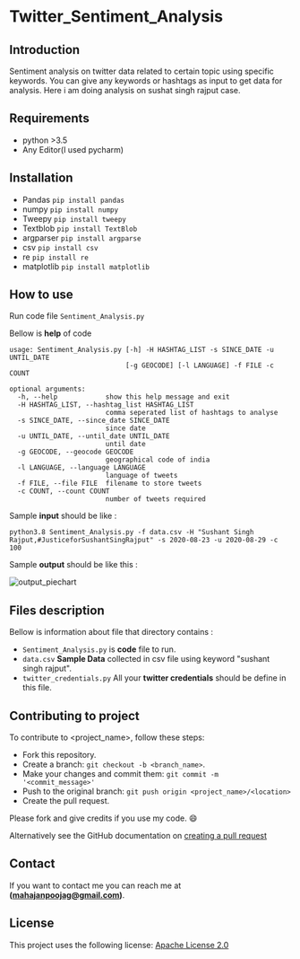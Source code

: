 # Twitter_Sentiment_Analysis

## Introduction
Sentiment analysis on twitter data related to certain topic using specific keywords.
You can give any keywords or hashtags as input to get data for analysis. Here i am doing analysis on sushat singh rajput case.

## Requirements
- python >3.5
- Any Editor(I used pycharm)

## Installation
- Pandas `pip install pandas`
- numpy  `pip install numpy`
- Tweepy `pip install tweepy`
- Textblob `pip install TextBlob`
- argparser `pip install argparse`
- csv  `pip install csv`
- re  `pip install re`
- matplotlib `pip install matplotlib`


## How to use

Run code file `Sentiment_Analysis.py`

Bellow is __help__ of code
```
usage: Sentiment_Analysis.py [-h] -H HASHTAG_LIST -s SINCE_DATE -u UNTIL_DATE
                             [-g GEOCODE] [-l LANGUAGE] -f FILE -c COUNT

optional arguments:
  -h, --help            show this help message and exit
  -H HASHTAG_LIST, --hashtag_list HASHTAG_LIST
                        comma seperated list of hashtags to analyse
  -s SINCE_DATE, --since_date SINCE_DATE
                        since date
  -u UNTIL_DATE, --until_date UNTIL_DATE
                        until date
  -g GEOCODE, --geocode GEOCODE
                        geographical code of india
  -l LANGUAGE, --language LANGUAGE
                        language of tweets
  -f FILE, --file FILE  filename to store tweets
  -c COUNT, --count COUNT
                        number of tweets required

```

Sample __input__ should be like :
```
python3.8 Sentiment_Analysis.py -f data.csv -H "Sushant Singh Rajput,#JusticeforSushantSingRajput" -s 2020-08-23 -u 2020-08-29 -c 100

```

Sample __output__ should be like this :


![output_piechart](https://github.com/poojagmahajan/Twitter_Sentiment_Analysis/blob/master/output_piechart.png)


## Files description
Bellow is information about file that directory contains :

- `Sentiment_Analysis.py` is __code__ file to run. 
- `data.csv` __Sample Data__ collected in csv file using keyword "sushant singh rajput".
- `twitter_credentials.py` All your __twitter credentials__ should be define in this file. 


## Contributing to project
To contribute to <project_name>, follow these steps:

- Fork this repository.
- Create a branch: `git checkout -b <branch_name>`.
- Make your changes and commit them: `git commit -m '<commit_message>'`
- Push to the original branch: `git push origin <project_name>/<location>`
- Create the pull request.

Please fork and give credits if you use my code. :smile:

Alternatively see the GitHub documentation on [creating a pull request](https://docs.github.com/en/github/collaborating-with-issues-and-pull-requests/creating-a-pull-request)

 
## Contact
If you want to contact me you can reach me at __(mahajanpoojag@gmail.com)__.


## License 
This project uses the following license:
[Apache License 2.0](https://github.com/poojagmahajan/Twitter_Sentiment_Analysis/blob/master/LICENSE.txt)


